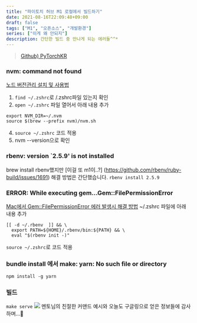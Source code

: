 ```yaml
---
title: "파이토치 허브 M1 로컬에서 빌드하기"
date: 2021-08-16T22:09:48+09:00
draft: false
tags: ["M1", "오픈소스", "개발환경"]
series: ["이게 왜 안되지"]
description: 간단한 빌드 중 만나게 되는 에러들^^*
---
```

> [Github) PyTorchKR](https://github.com/9bow/PyTorchKR)

### nvm: command not found
[노드 버전관리 설치 및 사용법](https://kood-dev.tistory.com/3)
1. `find ~/.zshrc`로 /.zshrc파일 있는지 확인
2. `open ~/.zshrc` 파일 열어서 아래 내용 추가
```
export NVM_DIR=~/.nvm 
source $(brew --prefix nvm)/nvm.sh
```
4. `source ~/.zshrc` 코드 적용
3. nvm --version으로 확인


### rbenv: version `2.5.9' is not installed 
brew install rbenv했지만 [이걸 또 m1이..?]
(https://github.com/rbenv/ruby-build/issues/1691)
해결 방법은 간단했습니다. 
`rbenv install 2.5.9`

### ERROR: While executing gem...Gem::FilePermissionError

[Mac에서 Gem::FilePermissionError 에러 발생시 해결 방법](https://jojoldu.tistory.com/288)
~/.zshrc 파일에 아래 내용 추가
```
[[ -d ~/.rbenv  ]] && \
  export PATH=${HOME}/.rbenv/bin:${PATH} && \
  eval "$(rbenv init -)"
```
`source ~/.zshrc`로 코드 적용


### bundle install 에서 make: yarn: No such file or directory

`npm install -g yarn`
### 빌드
`make serve`
![](https://images.velog.io/images/spongebob03/post/2d0b56cb-0994-430f-9b91-593d8f6237a0/%E1%84%89%E1%85%B3%E1%84%8F%E1%85%B3%E1%84%85%E1%85%B5%E1%86%AB%E1%84%89%E1%85%A3%E1%86%BA%202021-08-16%20%E1%84%8B%E1%85%A9%E1%84%92%E1%85%AE%2011.15.55.png)
멘토님의 친절한 커맨드 예시와 오늘도 구글링으로 얻은 정보들에 감사하며...🥳